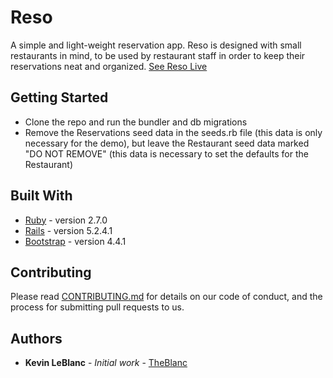 # Reso

A simple and light-weight reservation app. Reso is designed with small restaurants in mind, to be used by restaurant staff in order to keep their reservations neat and organized.
[See Reso Live](https://resorestaurantapp.herokuapp.com/)

## Getting Started

- Clone the repo and run the bundler and db migrations
- Remove the Reservations seed data in the seeds.rb file (this data is only necessary for the demo), but leave the Restaurant seed data marked "DO NOT REMOVE" (this data is necessary to set the defaults for the Restaurant)

## Built With

* [Ruby](https://www.ruby-lang.org/en/) - version 2.7.0
* [Rails](https://rubyonrails.org/) - version 5.2.4.1
* [Bootstrap](https://getbootstrap.com/) - version 4.4.1

## Contributing

Please read [CONTRIBUTING.md](https://gist.github.com/PurpleBooth/b24679402957c63ec426) for details on our code of conduct, and the process for submitting pull requests to us.

## Authors

* **Kevin LeBlanc** - *Initial work* - [TheBlanc](https://github.com/TheBlanc)

